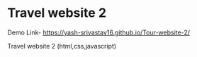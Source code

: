 # Travel website 2

Demo Link- https://yash-srivastav16.github.io/Tour-website-2/

 Travel website 2 (html,css,javascript)
